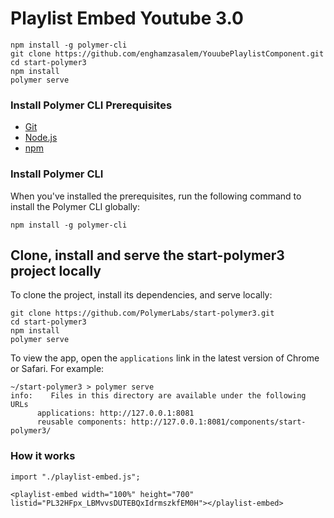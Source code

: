 # Playlist Embed Youtube 3.0

```
npm install -g polymer-cli
git clone https://github.com/enghamzasalem/YouubePlaylistComponent.git
cd start-polymer3
npm install
polymer serve
```

### Install Polymer CLI Prerequisites

- [Git](https://git-scm.com/download/)
- [Node.js](https://nodejs.org/en/)
- [npm](https://www.npmjs.com/)

<a name="installcli"></a>

### Install Polymer CLI

When you've installed the prerequisites, run the following command to install the Polymer CLI globally:

```
npm install -g polymer-cli
```

<a name="clone"></a>

## Clone, install and serve the start-polymer3 project locally

To clone the project, install its dependencies, and serve locally:

```
git clone https://github.com/PolymerLabs/start-polymer3.git
cd start-polymer3
npm install
polymer serve
```

To view the app, open the `applications` link in the latest version of Chrome or Safari. For example:

```
~/start-polymer3 > polymer serve
info:    Files in this directory are available under the following URLs
      applications: http://127.0.0.1:8081
      reusable components: http://127.0.0.1:8081/components/start-polymer3/
```
### How it works 
```
import "./playlist-embed.js";
```

```
<playlist-embed width="100%" height="700" listid="PL32HFpx_LBMvvsDUTEBQxIdrmszkfEM0H"></playlist-embed>
```


